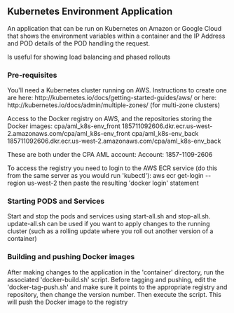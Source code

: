 <h2>Kubernetes Environment Application</h2>

An application that can be run on Kubernetes on Amazon or Google Cloud that shows the environment variables within a container and the IP Address and POD details of the POD handling the request.

Is useful for showing load balancing and phased rollouts

<h3>Pre-requisites</h3>
You'll need a Kubernetes cluster running on AWS. Instructions to create one are here: http://kubernetes.io/docs/getting-started-guides/aws/ or here: http://kubernetes.io/docs/admin/multiple-zones/ (for multi-zone clusters)

Access to the Docker registry on AWS, and the repositories storing the Docker images:
cpa/aml_k8s-env_front
185711092606.dkr.ecr.us-west-2.amazonaws.com/cpa/aml_k8s-env_front
cpa/aml_k8s-env_back
185711092606.dkr.ecr.us-west-2.amazonaws.com/cpa/aml_k8s-env_back

These are both under the CPA AML account:
Account: 1857-1109-2606

To access the registry you need to login to the AWS ECR service (do this from the same server as you would run 'kubectl'):
aws ecr get-login --region us-west-2
then paste the resulting 'docker login' statement 

<h3>Starting PODS and Services</h3>
Start and stop the pods and services using start-all.sh and stop-all.sh. update-all.sh can be used if you want to apply changes to the running cluster (such as a rolling update where you roll out another version of a container)

<h3>Building and pushing Docker images</h3>
After making changes to the application in the 'container' directory, run the associated 'docker-build.sh' script. Before tagging and pushing, edit the 'docker-tag-push.sh' and make sure it points to the appropriate registry and repository, then change the version number. Then execute the script. This will push the Docker image to the registry

